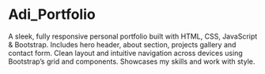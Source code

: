 # Adi_Portfolio
A sleek, fully responsive personal portfolio built with HTML, CSS, JavaScript &amp; Bootstrap. Includes hero header, about section, projects gallery and contact form. Clean layout and intuitive navigation across devices using Bootstrap’s grid and components. Showcases my skills and work with style.
